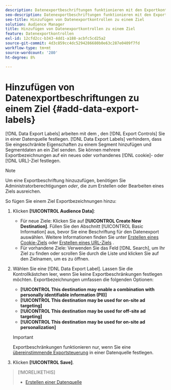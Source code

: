 ```yaml
---
description: Datenexportbeschriftungen funktionieren mit den Exportkontrollen, die Sie in einer Datenquelle festlegen. Mit Datenexportbeschriftungen können Sie einem Segment keine eingeschränkten Eigenschaften hinzufügen und keine Segmentdaten an ein Ziel senden. Sie können mehrere Exportbezeichnungen auf ein neues oder vorhandenes Cookie- oder URL-Ziel setzen.
seo-description: Datenexportbeschriftungen funktionieren mit den Exportkontrollen, die Sie in einer Datenquelle festlegen. Mit Datenexportbeschriftungen können Sie einem Segment keine eingeschränkten Eigenschaften hinzufügen und keine Segmentdaten an ein Ziel senden. Sie können mehrere Exportbezeichnungen auf ein neues oder vorhandenes Cookie- oder URL-Ziel setzen.
seo-title: Hinzufügen von Datenexportkontrollen zu einem Ziel
solution: Audience Manager
title: Hinzufügen von Datenexportkontrollen zu einem Ziel
feature: Datenexportkontrollen
exl-id: 12cfd2cc-b343-4dd1-a188-acbfc5cd25a2
source-git-commit: 4d3c859cc4dc5294286680b0e63c287e0409f7fd
workflow-type: tm+mt
source-wordcount: '280'
ht-degree: 8%

---
```


# Hinzufügen von Datenexportbeschriftungen zu einem Ziel {#add-data-export-labels}

[!DNL Data Export Labels] arbeiten mit dem , den  [!DNL Export Controls] Sie in einer Datenquelle festlegen. [!DNL Data Export Labels] verhindern, dass Sie eingeschränkte Eigenschaften zu einem Segment hinzufügen und Segmentdaten an ein Ziel senden. Sie können mehrere Exportbezeichnungen auf ein neues oder vorhandenes [!DNL cookie]- oder [!DNL URL]-Ziel festlegen.

>[!NOTE]
>
>Um eine Exportbeschriftung hinzuzufügen, benötigen Sie Administratorberechtigungen *oder*, die zum Erstellen oder Bearbeiten eines Ziels ausreichen.

<!-- t_export_labels.xml -->

So fügen Sie einem Ziel Exportbezeichnungen hinzu:

1. Klicken **[!UICONTROL Audience Data]**:
   * Für neue Ziele: Klicken Sie auf **[!UICONTROL Create New Destination]**. Füllen Sie den Abschnitt [!UICONTROL Basic Information] aus, bevor Sie eine Beschriftung für den Datenexport auswählen. Weitere Informationen finden Sie unter [Erstellen eines Cookie-Ziels](../../features/destinations/create-cookie-destination.md) oder [Erstellen eines URL-Ziels](../../features/destinations/create-url-destination.md) .
   * Für vorhandene Ziele: Verwenden Sie das Feld [!DNL Search], um Ihr Ziel zu finden oder scrollen Sie durch die Liste und klicken Sie auf den Zielnamen, um es zu öffnen.
1. Wählen Sie eine [!DNL Data Export Label]. Lassen Sie die Kontrollkästchen leer, wenn Sie keine Exportbeschränkungen festlegen möchten. Exportbezeichnungen umfassen die folgenden Optionen:
   * **[!UICONTROL This destination may enable a combination with personally identifiable information (PII)]**
   * **[!UICONTROL This destination may be used for on-site ad targeting]**
   * **[!UICONTROL This destination may be used for off-site ad targeting]**
   * **[!UICONTROL This destination may be used for on-site ad personalization]**

   >[!IMPORTANT]
   >
   >Exportbeschränkungen funktionieren nur, wenn Sie eine [übereinstimmende Exportsteuerung](../../features/data-export-controls.md) in einer Datenquelle festlegen.
1. Klicken **[!UICONTROL Save]**.

>[!MORELIKETHIS]
>
>* [Erstellen einer Datenquelle](../../features/manage-datasources.md#create-data-source)

